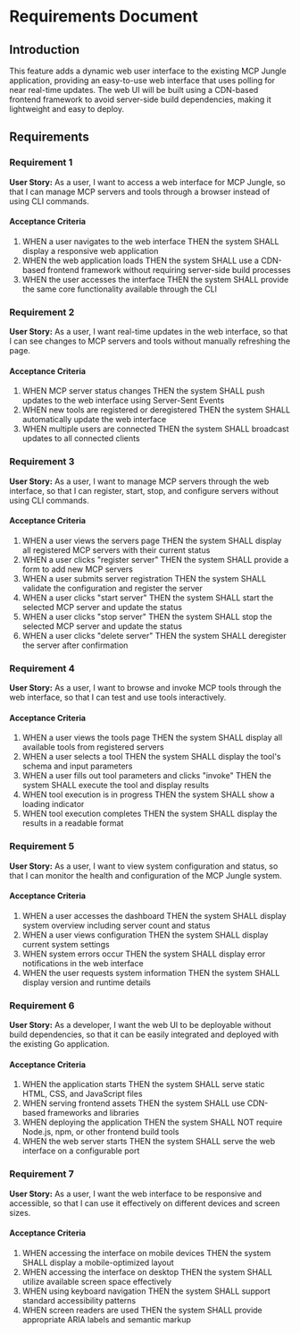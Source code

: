# Requirements Document

## Introduction

This feature adds a dynamic web user interface to the existing MCP Jungle application, providing an easy-to-use web interface that uses polling for near real-time updates. The web UI will be built using a CDN-based frontend framework to avoid server-side build dependencies, making it lightweight and easy to deploy.

## Requirements

### Requirement 1

**User Story:** As a user, I want to access a web interface for MCP Jungle, so that I can manage MCP servers and tools through a browser instead of using CLI commands.

#### Acceptance Criteria

1. WHEN a user navigates to the web interface THEN the system SHALL display a responsive web application
2. WHEN the web application loads THEN the system SHALL use a CDN-based frontend framework without requiring server-side build processes
3. WHEN the user accesses the interface THEN the system SHALL provide the same core functionality available through the CLI

### Requirement 2

**User Story:** As a user, I want real-time updates in the web interface, so that I can see changes to MCP servers and tools without manually refreshing the page.

#### Acceptance Criteria

1. WHEN MCP server status changes THEN the system SHALL push updates to the web interface using Server-Sent Events
2. WHEN new tools are registered or deregistered THEN the system SHALL automatically update the web interface
3. WHEN multiple users are connected THEN the system SHALL broadcast updates to all connected clients

### Requirement 3

**User Story:** As a user, I want to manage MCP servers through the web interface, so that I can register, start, stop, and configure servers without using CLI commands.

#### Acceptance Criteria

1. WHEN a user views the servers page THEN the system SHALL display all registered MCP servers with their current status
2. WHEN a user clicks "register server" THEN the system SHALL provide a form to add new MCP servers
3. WHEN a user submits server registration THEN the system SHALL validate the configuration and register the server
4. WHEN a user clicks "start server" THEN the system SHALL start the selected MCP server and update the status
5. WHEN a user clicks "stop server" THEN the system SHALL stop the selected MCP server and update the status
6. WHEN a user clicks "delete server" THEN the system SHALL deregister the server after confirmation

### Requirement 4

**User Story:** As a user, I want to browse and invoke MCP tools through the web interface, so that I can test and use tools interactively.

#### Acceptance Criteria

1. WHEN a user views the tools page THEN the system SHALL display all available tools from registered servers
2. WHEN a user selects a tool THEN the system SHALL display the tool's schema and input parameters
3. WHEN a user fills out tool parameters and clicks "invoke" THEN the system SHALL execute the tool and display results
4. WHEN tool execution is in progress THEN the system SHALL show a loading indicator
5. WHEN tool execution completes THEN the system SHALL display the results in a readable format

### Requirement 5

**User Story:** As a user, I want to view system configuration and status, so that I can monitor the health and configuration of the MCP Jungle system.

#### Acceptance Criteria

1. WHEN a user accesses the dashboard THEN the system SHALL display system overview including server count and status
2. WHEN a user views configuration THEN the system SHALL display current system settings
3. WHEN system errors occur THEN the system SHALL display error notifications in the web interface
4. WHEN the user requests system information THEN the system SHALL display version and runtime details

### Requirement 6

**User Story:** As a developer, I want the web UI to be deployable without build dependencies, so that it can be easily integrated and deployed with the existing Go application.

#### Acceptance Criteria

1. WHEN the application starts THEN the system SHALL serve static HTML, CSS, and JavaScript files
2. WHEN serving frontend assets THEN the system SHALL use CDN-based frameworks and libraries
3. WHEN deploying the application THEN the system SHALL NOT require Node.js, npm, or other frontend build tools
4. WHEN the web server starts THEN the system SHALL serve the web interface on a configurable port

### Requirement 7

**User Story:** As a user, I want the web interface to be responsive and accessible, so that I can use it effectively on different devices and screen sizes.

#### Acceptance Criteria

1. WHEN accessing the interface on mobile devices THEN the system SHALL display a mobile-optimized layout
2. WHEN accessing the interface on desktop THEN the system SHALL utilize available screen space effectively
3. WHEN using keyboard navigation THEN the system SHALL support standard accessibility patterns
4. WHEN screen readers are used THEN the system SHALL provide appropriate ARIA labels and semantic markup